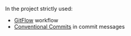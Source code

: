 In the project strictly used:

- [GitFlow](https://ru.atlassian.com/git/tutorials/comparing-workflows/gitflow-workflow) workflow
- [Conventional Commits](https://www.conventionalcommits.org/en/v1.0.0/) in commit messages

